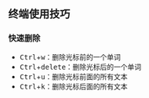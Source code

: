 
##  终端使用技巧



### 快速删除

* <kbd>Ctrl</kbd>+<kbd>w</kbd>：删除光标前的一个单词
* <kbd>Ctrl</kbd>+<kbd>delete</kbd>：删除光标后的一个单词
* <kbd>Ctrl</kbd>+<kbd>u</kbd>：删除光标前面的所有文本
* <kbd>Ctrl</kbd>+<kbd>k</kbd>：删除光标后面的所有文本
